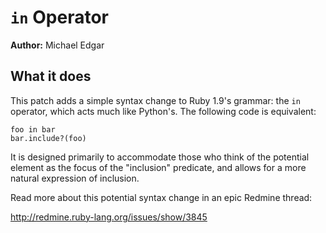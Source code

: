 # `in` Operator

**Author:** Michael Edgar  

## What it does

This patch adds a simple syntax change to Ruby 1.9's grammar: the `in` operator, which
acts much like Python's. The following code is equivalent:

```
foo in bar
bar.include?(foo)
```

It is designed primarily to accommodate those who think of the potential element as the
focus of the "inclusion" predicate, and allows for a more natural expression of inclusion.

Read more about this potential syntax change in an epic Redmine thread:

http://redmine.ruby-lang.org/issues/show/3845